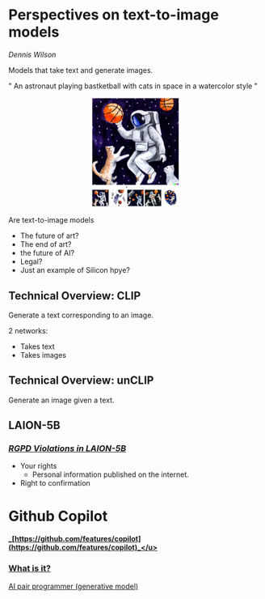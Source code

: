 # Perspectives on text-to-image models
_Dennis Wilson_ 

Models that take text and generate images.

" An astronaut playing bastketball with cats in space in a watercolor style "

<p align="center">
        <img width="35%" src="https://raw.githubusercontent.com/saracarolina12/Courses/master/MUFRAMEX_2022/imgs/astronaut.webp"> </img>
</p>

Are text-to-image models
- The future of art?
- The end of art?
- the future of AI?
- Legal?
- Just an example of Silicon hpye?


## **Technical Overview: CLIP**
Generate a text corresponding to an image.

2 networks:
- Takes text 
- Takes images

## **Technical Overview: unCLIP**
Generate an image given a text.


## **LAION-5B**

### <u>_RGPD Violations in LAION-5B_</u>
- Your rights 
    - Personal information published on the internet.
- Right to confirmation


# Github Copilot
#### <u>_[https://github.com/features/copilot](https://github.com/features/copilot)_</u>
### **What is it?**
AI pair programmer (generative model)
